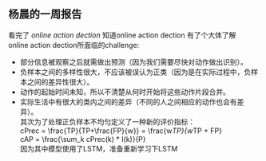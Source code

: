 杨晨的一周报告
--------
看完了 *online action dection* 知道online action dection 有了个大体了解  
online action dection所面临的challenge:  
* 部分信息被观察之后就需做出预测（因为我们需要尽快对动作做出识别）。
* 负样本之间的多样性很大，不应该被误认为正类（因为是在实际过程中，负样本之间的差异性很大）。
* 动作的起始时间未知，所以不清楚从何时开始将这些动作片段合并。
* 实际生活中有很大的类内之间的差异（不同的人之间相应的动作也会有差异）。  
其次为了处理正负样本不均匀定义了一种新的评价指标：  
cPrec = \frac{TP}{TP+\frac{FP}{w}} = \frac{w*TP}{w*TP + FP}  
cAP = \frac{\sum_k cPrec(k) * I(k)}{P}  
因为其中模型使用了LSTM，准备重新学习下LSTM
